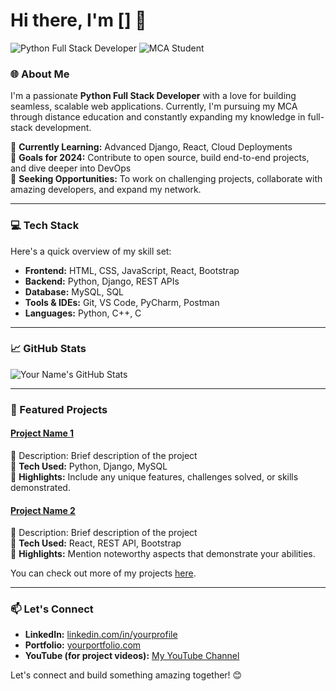 # Hi there, I'm [] 👋

![Python Full Stack Developer](https://img.shields.io/badge/Python-FullStackDeveloper-blue) ![MCA Student](https://img.shields.io/badge/MCA-Student-lightgrey)

### 🌐 About Me
I'm a passionate **Python Full Stack Developer** with a love for building seamless, scalable web applications. Currently, I'm pursuing my MCA through distance education and constantly expanding my knowledge in full-stack development. 

🌱 **Currently Learning:** Advanced Django, React, Cloud Deployments  
🚀 **Goals for 2024:** Contribute to open source, build end-to-end projects, and dive deeper into DevOps  
💼 **Seeking Opportunities:** To work on challenging projects, collaborate with amazing developers, and expand my network.

---

### 💻 Tech Stack
Here's a quick overview of my skill set:

- **Frontend:** HTML, CSS, JavaScript, React, Bootstrap
- **Backend:** Python, Django, REST APIs
- **Database:** MySQL, SQL
- **Tools & IDEs:** Git, VS Code, PyCharm, Postman
- **Languages:** Python, C++, C

---

### 📈 GitHub Stats

![Your Name's GitHub Stats](https://github-readme-stats.vercel.app/api?username=yourusername&show_icons=true&hide_border=true&theme=radical)

---

### 🚀 Featured Projects

#### [Project Name 1](https://github.com/yourusername/projectname1)
📝 Description: Brief description of the project  
🔧 **Tech Used:** Python, Django, MySQL  
🌟 **Highlights:** Include any unique features, challenges solved, or skills demonstrated.

#### [Project Name 2](https://github.com/yourusername/projectname2)
📝 Description: Brief description of the project  
🔧 **Tech Used:** React, REST API, Bootstrap  
🌟 **Highlights:** Mention noteworthy aspects that demonstrate your abilities.

You can check out more of my projects [here](https://github.com/yourusername?tab=repositories).

---

### 📫 Let's Connect

- **LinkedIn:** [linkedin.com/in/yourprofile](https://linkedin.com/in/yourprofile)
- **Portfolio:** [yourportfolio.com](https://yourportfolio.com)  
- **YouTube (for project videos):** [My YouTube Channel](https://www.youtube.com/channel/yourchannel)

Let's connect and build something amazing together! 😊
